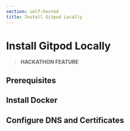 ```yaml
---
section: self-hosted
title: Install Gitpod Locally
---
```


<script context="module">
  export const prerender = true;
</script>

# Install Gitpod Locally

> **HACKATHON FEATURE**

## Prerequisites

## Install Docker

## Configure DNS and Certificates
